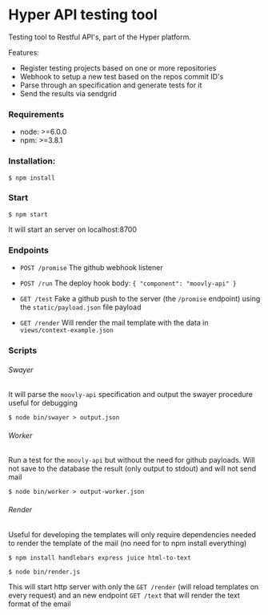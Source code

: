 # Hyper API testing tool
Testing tool to Restful API's, part of the Hyper platform.

Features:
  - Register testing projects based on one or more repositories
  - Webhook to setup a new test based on the repos commit ID's
  - Parse through an specification and generate tests for it
  - Send the results via sendgrid

### Requirements

 - node: >=6.0.0
 - npm: >=3.8.1

### Installation:

    $ npm install

### Start

    $ npm start

It will start an server on localhost:8700

### Endpoints

- `POST /promise` The github webhook listener

- `POST /run` The deploy hook body: `{ "component": "moovly-api" }`

- `GET /test` Fake a github push to the server (the `/promise` endpoint) using
the `static/payload.json`  file payload

- `GET /render` Will render the mail template with the data in `views/context-example.json`

### Scripts

###### Swayer

It will parse the `moovly-api` specification and output the swayer procedure
useful for debugging

    $ node bin/swayer > output.json

###### Worker

Run a test for the `moovly-api` but without the need for github payloads.
Will not save to the database the result (only output to stdout) and will not send mail

    $ node bin/worker > output-worker.json

###### Render

Useful for developing the templates will only require dependencies
needed to render the template of the mail (no need for to npm install everything)

    $ npm install handlebars express juice html-to-text

    $ node bin/render.js

This will start http server with only the `GET /render` (will reload templates on every request)
and an new endpoint `GET /text` that will render the text format of the email
